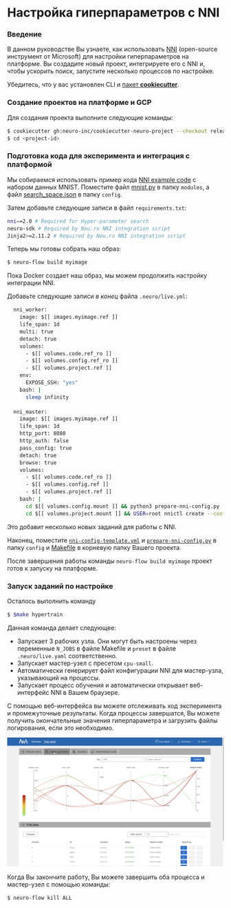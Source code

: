 # Настройка гиперпараметров с NNI

### Введение

В данном руководстве Вы узнаете, как использовать [NNI](https://github.com/microsoft/nni) (open-source инструмент от Microsoft) для настройки гиперпараметров на платформе. Вы создадите новый проект, интегрируете его с NNI и, чтобы ускорить поиск, запустите несколько процессов по настройке.

Убедитесь, что у вас установлен CLI и [пакет **cookiecutter**](https://github.com/cookiecutter/cookiecutter).

### Создание проектов на платформе и GCP

Для создания проекта выполните следующие команды:

```bash
$ cookiecutter gh:neuro-inc/cookiecutter-neuro-project --checkout release
$ cd <project-id>
```

### Подготовка кода для эксперимента и интеграция с платформой

Мы собираемся использовать пример кода [NNI example code](https://github.com/microsoft/nni/tree/master/examples/trials/mnist-tfv2) с набором данных MNIST. Поместите файл [mnist.py](https://github.com/microsoft/nni/blob/master/examples/trials/mnist-tfv2/mnist.py) в папку `modules`, а файл [search\_space.json](https://github.com/microsoft/nni/blob/master/examples/trials/mnist-tfv2/search\_space.json) в папку `config`.

Затем добавьте следующие записи в файл `requirements.txt`:

```bash
nni==2.0 # Required for Hyper-parameter search
neuro-sdk # Required by Neu.ro NNI integration script
Jinja2>=2.11.2 # Required by Neu.ro NNI integration script
```

Теперь мы готовы собрать наш образ:

```bash
$ neuro-flow build myimage
```

Пока Docker создает наш образ, мы можем продолжить настройку интеграции NNI.

Добавьте следующие записи _в конец_ файла `.neuro/live.yml`:

```bash
  nni_worker:
    image: $[[ images.myimage.ref ]]
    life_span: 1d
    multi: true
    detach: true
    volumes:
      - $[[ volumes.code.ref_ro ]]
      - $[[ volumes.config.ref_ro ]]
      - $[[ volumes.project.ref ]]
    env:
      EXPOSE_SSH: "yes"
    bash: |
      sleep infinity

  nni_master:
    image: $[[ images.myimage.ref ]]
    life_span: 1d
    http_port: 8080
    http_auth: false
    pass_config: true
    detach: true
    browse: true
    volumes:
      - $[[ volumes.code.ref_ro ]]
      - $[[ volumes.config.ref ]]
      - $[[ volumes.project.ref ]]
    bash: |
      cd $[[ volumes.config.mount ]] && python3 prepare-nni-config.py 
      cd $[[ volumes.project.mount ]] && USER=root nnictl create --config $[[ volumes.config.mount ]]/nni-config.yml -f
```

Это добавит несколько новых заданий для работы с NNI.

Наконец, поместите [`nni-config-template.yml`](https://github.com/neuromation/ml-recipe-nni/blob/master/config/nni-config-template.yml) и [`prepare-nni-config.py`](https://github.com/neuromation/ml-recipe-nni/blob/master/config/prepare-nni-config.py) в папку `config` и [Makefile](https://github.com/neuro-inc/ml-recipe-nni/blob/master/Makefile) в корневую папку Вашего проекта.

После завершения работы команды `neuro-flow build myimage` проект готов к запуску на платформе.

### Запуск заданий по настройке

Осталось выполнить команду

```bash
$ $make hypertrain
```

Данная команда делает следующее:

* Запускает 3 рабочих узла. Они могут быть настроены через переменные `N_JOBS` в файле Makefile и `preset` в файле `.neuro/live.yaml` соответственно.
* Запускает мастер-узел с пресетом `cpu-small`.
* Автоматически генерирует файл конфигурации NNI для мастер-узла, указывающий на процессы.
* Запускает процесс обучения и автоматически открывает веб-интерфейс NNI в Вашем браузере.

С помощью веб-интерфейса вы можете отслеживать ход эксперимента и промежуточные результаты. Когда процессы завершатся, Вы можете получить окончательные значения гиперпараметра и загрузить файлы логирования, если это необходимо.

![NNI Hyperparameter Tuning GUI](../../.gitbook/assets/screen-shot-2020-05-12-at-12.43.02-pm.png)

Когда Вы закончите работу, Вы можете завершить оба процесса и мастер-узел с помощью команды:

```bash
$ neuro-flow kill ALL
```
